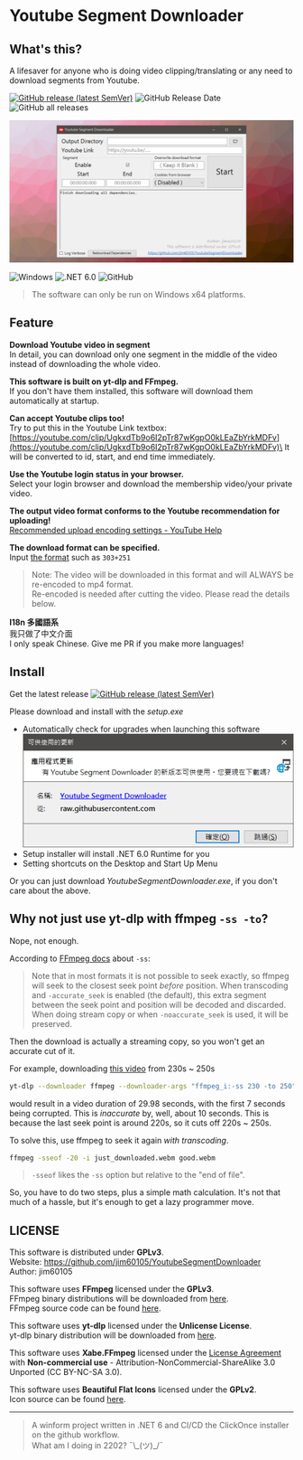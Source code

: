 # Youtube Segment Downloader

## What's this?

A lifesaver for anyone who is doing video clipping/translating or any need to download segments from Youtube.

[![GitHub release (latest SemVer)](https://img.shields.io/github/v/release/jim60105/YoutubeSegmentDownloader?style=for-the-badge)](https://github.com/jim60105/YoutubeSegmentDownloader/releases/latest)
![GitHub Release Date](https://img.shields.io/github/release-date/jim60105/YoutubeSegmentDownloader?style=for-the-badge)
![GitHub all releases](https://img.shields.io/github/downloads/jim60105/YoutubeSegmentDownloader/total?style=for-the-badge)

![Preview](assets/preview.png)

![Windows](https://img.shields.io/static/v1?style=for-the-badge&message=WinForm&color=0078D6&logo=Windows&logoColor=FFFFFF&label=)
![.NET 6.0](https://img.shields.io/static/v1?style=for-the-badge&message=.NET+6.0&color=512BD4&logo=.NET&logoColor=FFFFFF&label=)
![GitHub](https://img.shields.io/github/license/jim60105/YoutubeSegmentDownloader?style=for-the-badge)
> The software can only be run on Windows x64 platforms.

## Feature

**Download Youtube video in segment**\
In detail, you can download only one segment in the middle of the video instead of downloading the whole video.

**This software is built on yt-dlp and FFmpeg.**\
If you don't have them installed, this software will download them automatically at startup.

**Can accept Youtube clips too!**\
Try to put this in the Youtube Link textbox: [https://youtube.com/clip/UgkxdTb9o6I2pTr87wKgpO0kLEaZbYrkMDFv](https://youtube.com/clip/UgkxdTb9o6I2pTr87wKgpO0kLEaZbYrkMDFv)\
It will be converted to id, start, and end time immediately.

**Use the Youtube login status in your browser.**\
Select your login browser and download the membership video/your private video.

**The output video format conforms to the Youtube recommendation for uploading!**\
[Recommended upload encoding settings - YouTube Help](https://support.google.com/youtube/answer/1722171/)

**The download format can be specified.**\
Input [the format](https://github.com/yt-dlp/yt-dlp#format-selection) such as `303+251`
> Note: The video will be downloaded in this format and will ALWAYS be re-encoded to mp4 format.\
> Re-encoded is needed after cutting the video. Please read the details below.

**I18n 多國語系**\
我只做了中文介面\
I only speak Chinese. Give me PR if you make more languages!

## Install

Get the latest release
[![GitHub release (latest SemVer)](https://img.shields.io/github/v/release/jim60105/YoutubeSegmentDownloader?style=for-the-badge)](https://github.com/jim60105/YoutubeSegmentDownloader/releases/latest)

Please download and install with the *setup.exe*

- Automatically check for upgrades when launching this software
  ![update](assets/update.png)
- Setup installer will install .NET 6.0 Runtime for you
- Setting shortcuts on the Desktop and Start Up Menu

Or you can just download *YoutubeSegmentDownloader.exe*, if you don't care about the above.

## Why not just use yt-dlp with ffmpeg `-ss -to`?

Nope, not enough.

According to [FFmpeg docs](https://ffmpeg.org/ffmpeg.html#toc-Main-options) about `-ss`:
> Note that in most formats it is not possible to seek exactly, so ffmpeg will seek to the closest seek point *before* position. When transcoding and `-accurate_seek` is enabled (the default), this extra segment between the seek point and position will be decoded and discarded. When doing stream copy or when `-noaccurate_seek` is used, it will be preserved.

Then the download is actually a streaming copy, so you won't get an accurate cut of it.

For example, downloading [this video](https://youtu.be/89kXyUCenD0) from 230s ~ 250s

```bash
yt-dlp --downloader ffmpeg --downloader-args "ffmpeg_i:-ss 230 -to 250" 89kXyUCenD0 
```

would result in a video duration of 29.98 seconds, with the first 7 seconds being corrupted. This is *inaccurate* by, well, about 10 seconds. This is because the last seek point is around 220s, so it cuts off 220s ~ 250s.

To solve this, use ffmpeg to seek it again *with transcoding*.

```bash
ffmpeg -sseof -20 -i just_downloaded.webm good.webm
```

> `-sseof` likes the `-ss` option but relative to the "end of file".

So, you have to do two steps, plus a simple math calculation. It's not that much of a hassle, but it's enough to get a lazy programmer move.

## LICENSE

This software is distributed under **GPLv3**.\
Website: <https://github.com/jim60105/YoutubeSegmentDownloader>\
Author: jim60105

This software uses **FFmpeg** licensed under the **GPLv3**.\
FFmpeg binary distributions will be downloaded from [here](https://github.com/yt-dlp/FFmpeg-Builds/releases/latest).\
FFmpeg source code can be found [here](https://github.com/FFmpeg/FFmpeg/commit/390d6853d0).

This software uses **yt-dlp** licensed under the **Unlicense License**.\
yt-dlp binary distribution will be downloaded from [here](https://github.com/yt-dlp/yt-dlp/releases/latest).

This software uses **Xabe.FFmpeg** licensed under the [License Agreement](https://ffmpeg.xabe.net/license.html) with **Non-commercial use** - Attribution-NonCommercial-ShareAlike 3.0 Unported (CC BY-NC-SA 3.0).

This software uses **Beautiful Flat Icons** licensed under the **GPLv2**.\
Icon source can be found [here](https://www.elegantthemes.com/blog/freebie-of-the-week/beautiful-flat-icons-for-free).

---

> A winform project written in .NET 6 and CI/CD the ClickOnce installer on the github workflow.\
> What am I doing in 2202? ¯\\\_(ツ)_/¯
